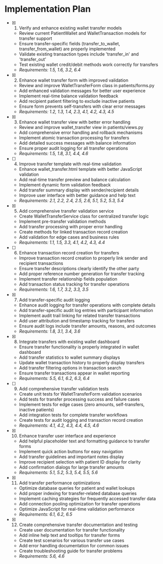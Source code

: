 # Implementation Plan

- [x] 1. Verify and enhance existing wallet transfer models

  - Review current PatientWallet and WalletTransaction models for transfer support
  - Ensure transfer-specific fields (transfer_to_wallet, transfer_from_wallet) are properly implemented
  - Validate existing transaction types include 'transfer_in' and 'transfer_out'
  - Test existing wallet credit/debit methods work correctly for transfers
  - _Requirements: 1.5, 1.6, 3.2, 6.4_

- [x] 2. Enhance wallet transfer form with improved validation

  - Review and improve WalletTransferForm class in patients/forms.py
  - Add enhanced validation messages for better user experience
  - Implement real-time balance validation feedback
  - Add recipient patient filtering to exclude inactive patients
  - Ensure form prevents self-transfers with clear error messages
  - _Requirements: 1.2, 1.3, 1.4, 2.3, 4.1, 4.2, 4.3, 4.5_

- [x] 3. Enhance wallet transfer view with better error handling

  - Review and improve wallet_transfer view in patients/views.py
  - Add comprehensive error handling and rollback mechanisms
  - Implement atomic transaction processing for transfers
  - Add detailed success messages with balance information
  - Ensure proper audit logging for all transfer operations
  - _Requirements: 1.5, 1.8, 3.1, 4.4, 4.6_

- [ ] 4. Improve transfer template with real-time validation

  - Enhance wallet_transfer.html template with better JavaScript validation
  - Add real-time transfer preview and balance calculation
  - Implement dynamic form validation feedback
  - Add transfer summary display with sender/recipient details
  - Improve user interface with better guidance and help text
  - _Requirements: 2.1, 2.2, 2.4, 2.5, 2.6, 5.1, 5.2, 5.3, 5.4_

- [x] 5. Add comprehensive transfer validation service

  - Create WalletTransferService class for centralized transfer logic
  - Implement pre-transfer validation methods
  - Add transfer processing with proper error handling
  - Create methods for linked transaction record creation
  - Add validation for edge cases and business rules
  - _Requirements: 1.1, 1.5, 3.3, 4.1, 4.2, 4.3, 4.4_

- [ ] 6. Enhance transaction record creation for transfers

  - Improve transaction record creation to properly link sender and recipient transactions
  - Ensure transfer descriptions clearly identify the other party
  - Add proper reference number generation for transfer tracking
  - Implement transfer relationship fields population
  - Add transaction status tracking for transfer operations
  - _Requirements: 1.6, 1.7, 3.2, 3.3, 3.5_

- [x] 7. Add transfer-specific audit logging

  - Enhance audit logging for transfer operations with complete details
  - Add transfer-specific audit log entries with participant information
  - Implement audit trail linking for related transfer transactions
  - Add user attribution and timestamp tracking for transfers
  - Ensure audit logs include transfer amounts, reasons, and outcomes
  - _Requirements: 1.8, 3.1, 3.4, 3.6_

- [x] 8. Integrate transfers with existing wallet dashboard

  - Ensure transfer functionality is properly integrated in wallet dashboard
  - Add transfer statistics to wallet summary displays
  - Update wallet transaction history to properly display transfers
  - Add transfer filtering options in transaction search
  - Ensure transfer transactions appear in wallet reporting
  - _Requirements: 5.5, 6.1, 6.2, 6.3, 6.4_

- [ ] 9. Add comprehensive transfer validation tests

  - Create unit tests for WalletTransferForm validation scenarios
  - Add tests for transfer processing success and failure cases
  - Implement tests for edge cases (zero amounts, self-transfers, inactive patients)
  - Add integration tests for complete transfer workflows
  - Create tests for audit logging and transaction record creation
  - _Requirements: 4.1, 4.2, 4.3, 4.4, 4.5, 4.6_

- [x] 10. Enhance transfer user interface and experience

  - Add helpful placeholder text and formatting guidance to transfer forms
  - Implement quick action buttons for easy navigation
  - Add transfer guidelines and important notes display
  - Improve recipient selection with patient ID display for clarity
  - Add confirmation dialogs for large transfer amounts
  - _Requirements: 5.1, 5.2, 5.3, 5.4, 5.5, 5.6_

- [x] 11. Add transfer performance optimizations

  - Optimize database queries for patient and wallet lookups
  - Add proper indexing for transfer-related database queries
  - Implement caching strategies for frequently accessed transfer data
  - Add connection pooling optimization for transfer operations
  - Optimize JavaScript for real-time validation performance
  - _Requirements: 6.1, 6.2, 6.5_

- [x] 12. Create comprehensive transfer documentation and testing

  - Create user documentation for transfer functionality
  - Add inline help text and tooltips for transfer forms
  - Create test scenarios for various transfer use cases
  - Add error handling documentation for common issues
  - Create troubleshooting guide for transfer problems
  - _Requirements: 5.6, 4.6_
